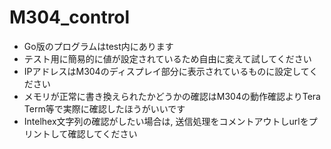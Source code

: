 # M304_control

- Go版のプログラムはtest内にあります
- テスト用に簡易的に値が設定されているため自由に変えて試してください
- IPアドレスはM304のディスプレイ部分に表示されているものに設定してください
- メモリが正常に書き換えられたかどうかの確認はM304の動作確認よりTera Term等で実際に確認したほうがいいです
- Intelhex文字列の確認がしたい場合は, 送信処理をコメントアウトしurlをプリントして確認してください

